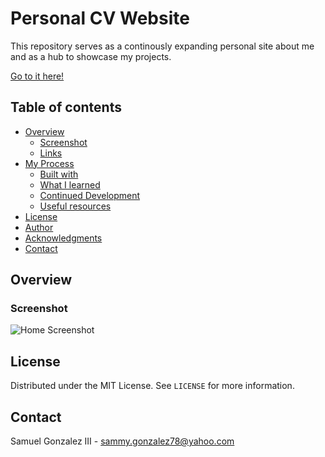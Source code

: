 # Personal CV Website
This repository serves as a continously expanding personal site about me and as a hub to showcase my projects.

[Go to it here!](https://sammyg951.github.io/CV-website/)

## Table of contents

- [Overview](#overview)
  - [Screenshot](#screenshot)
  - [Links](#links)
- [My Process](#my-process)
  - [Built with](#built-with)
  - [What I learned](#what-i-learned)
  - [Continued Development](#continued-development)
  - [Useful resources](#useful-resources)
- [License](#license)
- [Author](#author)
- [Acknowledgments](#acknowledgments)
- [Contact](#contact)

## Overview

### Screenshot

![Home Screenshot]()

## License

Distributed under the MIT License. See `LICENSE` for more information.

## Contact

Samuel Gonzalez III - sammy.gonzalez78@yahoo.com
